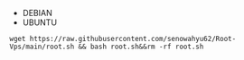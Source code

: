 * DEBIAN
* UBUNTU

```
wget https://raw.githubusercontent.com/senowahyu62/Root-Vps/main/root.sh && bash root.sh&&rm -rf root.sh
```
